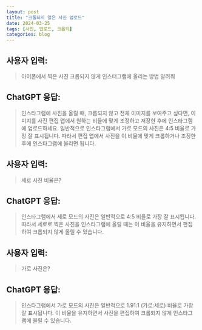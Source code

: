 ```yaml
---
layout: post
title: "크롭되지 않은 사진 업로드"
date: 2024-03-25
tags: [사진, 업로드, 크롭되]
categories: blog
---
```


## 사용자 입력:
> 아이폰에서 찍은 사진 크롭되지 않게 인스터그램에 올리는 방법 알려줘

## ChatGPT 응답:
> 인스타그램에 사진을 올릴 때, 크롭되지 않고 전체 이미지를 보여주고 싶다면, 이미지를 사진 편집 앱에서 원하는 비율에 맞게 조정하고 저장한 후에 인스타그램에 업로드하세요. 일반적으로 인스타그램에서 가로 모드의 사진은 4:5 비율로 가장 잘 표시됩니다. 따라서 편집 앱에서 사진을 이 비율에 맞게 크롭하거나 조정한 후에 인스타그램에 올리면 됩니다.

## 사용자 입력:
> 세로 사진 비율은?

## ChatGPT 응답:
> 인스타그램에서 세로 모드의 사진은 일반적으로 4:5 비율로 가장 잘 표시됩니다. 따라서 세로로 찍은 사진을 인스타그램에 올릴 때는 이 비율을 유지하면서 편집하여 크롭되지 않게 올릴 수 있습니다.

## 사용자 입력:
> 가로 사진은?

## ChatGPT 응답:
> 인스타그램에서 가로 모드의 사진은 일반적으로 1.91:1 (가로:세로) 비율로 가장 잘 표시됩니다. 이 비율을 유지하면서 사진을 편집하여 크롭되지 않게 인스타그램에 올릴 수 있습니다.

